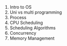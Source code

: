 
1. Intro to OS
2. Uni vs multi programming
3. Process
4. CPU Scheduling
5. Scheduling Algorithms
6. Concurrency
7. Memory Management